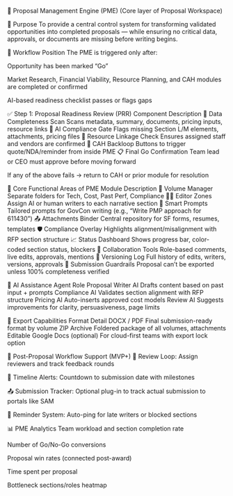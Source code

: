 🧾 Proposal Management Engine (PME)
(Core layer of Proposal Workspace)

🎯 Purpose
To provide a central control system for transforming validated opportunities into completed proposals — while ensuring no critical data, approvals, or documents are missing before writing begins.

🧭 Workflow Position
The PME is triggered only after:

Opportunity has been marked “Go”

Market Research, Financial Viability, Resource Planning, and CAH modules are completed or confirmed

AI-based readiness checklist passes or flags gaps

✅ Step 1: Proposal Readiness Review (PRR)
Component	Description
📄 Data Completeness Scan	Scans metadata, summary, documents, pricing inputs, resource links
🧠 AI Compliance Gate	Flags missing Section L/M elements, attachments, pricing files
📝 Resource Linkage Check	Ensures assigned staff and vendors are confirmed
🧾 CAH Backloop	Buttons to trigger quote/NDA/reminder from inside PME
📋 Final Go Confirmation	Team lead or CEO must approve before moving forward

If any of the above fails → return to CAH or prior module for resolution

🧩 Core Functional Areas of PME
Module	Description
📂 Volume Manager	Separate folders for Tech, Cost, Past Perf, Compliance
🧑‍💻 Editor Zones	Assign AI or human writers to each narrative section
🧠 Smart Prompts	Tailored prompts for GovCon writing (e.g., “Write PMP approach for 611430”)
📤 Attachments Binder	Central repository for SF forms, resumes, templates
🛡️ Compliance Overlay	Highlights alignment/misalignment with RFP section structure
📈 Status Dashboard	Shows progress bar, color-coded section status, blockers
👥 Collaboration Tools	Role-based comments, live edits, approvals, mentions
🧾 Versioning Log	Full history of edits, writers, versions, approvals
🔐 Submission Guardrails	Proposal can’t be exported unless 100% completeness verified

🧠 AI Assistance
Agent	Role
Proposal Writer AI	Drafts content based on past input + prompts
Compliance AI	Validates section alignment with RFP structure
Pricing AI	Auto-inserts approved cost models
Review AI	Suggests improvements for clarity, persuasiveness, page limits

🧾 Export Capabilities
Format	Detail
DOCX / PDF	Final submission-ready format by volume
ZIP Archive	Foldered package of all volumes, attachments
Editable Google Docs (optional)	For cloud-first teams with export lock option

🚥 Post-Proposal Workflow Support (MVP+)
🔁 Review Loop: Assign reviewers and track feedback rounds

📅 Timeline Alerts: Countdown to submission date with milestones

📤 Submission Tracker: Optional plug-in to track actual submission to portals like SAM

🔔 Reminder System: Auto-ping for late writers or blocked sections

📊 PME Analytics
Team workload and section completion rate

Number of Go/No-Go conversions

Proposal win rates (connected post-award)

Time spent per proposal

Bottleneck sections/roles heatmap